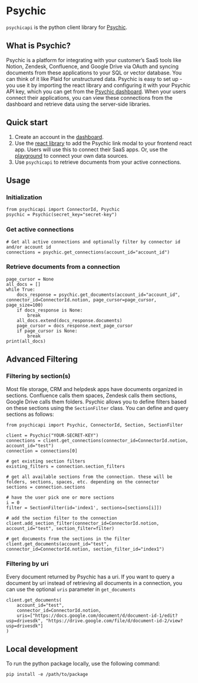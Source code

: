 # Psychic

`psychicapi` is the python client library for [Psychic](https://www.psychic.dev/).

## What is Psychic?

Psychic is a platform for integrating with your customer’s SaaS tools like Notion, Zendesk, Confluence, and Google Drive via OAuth and syncing documents from these applications to your SQL or vector database. You can think of it like Plaid for unstructured data. Psychic is easy to set up - you use it by importing the react library and configuring it with your Psychic API key, which you can get from the [Psychic dashboard](https://dashboard.psychic.dev/). When your users connect their applications, you can view these connections from the dashboard and retrieve data using the server-side libraries. 

## Quick start

1. Create an account in the [dashboard](https://dashboard.psychic.dev/).
2. Use the [react library](https://docs.psychic.dev/psychic-link) to add the Psychic link modal to your frontend react app. Users will use this to connect their SaaS apps. Or, use the [playground](https://dashboard.psychic.dev/playground) to connect your own data sources.
3. Use `psychicapi` to retrieve documents from your active connections.

## Usage 

### Initialization

```
from psychicapi import ConnectorId, Psychic 
psychic = Psychic(secret_key="secret-key")
```

### Get active connections

```
# Get all active connections and optionally filter by connector id and/or account id
connections = psychic.get_connections(account_id="account_id")
```

### Retrieve documents from a connection

```
page_cursor = None
all_docs = []
while True:
    docs_response = psychic.get_documents(account_id="account_id", connector_id=ConnectorId.notion, page_cursor=page_cursor, page_size=100)
    if docs_response is None:
        break
    all_docs.extend(docs_response.documents)
    page_cursor = docs_response.next_page_cursor
    if page_cursor is None:
        break
print(all_docs)
```

## Advanced Filtering

### Filtering by section(s)

Most file storage, CRM and helpdesk apps have documents organized in sections. Confluence calls them spaces, Zendesk calls them  sections, Google Drive calls them folders. Psychic allows you to define filters based on these sections using the `SectionFilter` class. You can define and query sections as follows:

```
from psychicapi import Psychic, ConnectorId, Section, SectionFilter

client = Psychic("YOUR-SECRET-KEY")
connections = client.get_connections(connector_id=ConnectorId.notion, account_id="test")
connection = connections[0]

# get existing section filters
existing_filters = connection.section_filters

# get all available sections from the connection. these will be folders, sections, spaces, etc. depending on the connector
sections = connection.sections

# have the user pick one or more sections
i = 0
filter = SectionFilter(id='index1', sections=[sections[i]])

# add the section filter to the connection
client.add_section_filter(connector_id=ConnectorId.notion, account_id="test", section_filter=filter)

# get documents from the sections in the filter
client.get_documents(account_id="test", connector_id=ConnectorId.notion, section_filter_id="index1")
```

### Filtering by uri

Every document returned by Psychic has a uri. If you want to query a document by uri instead of retrieving all documents in a connection, you can use the optional `uris` parameter in `get_documents`


```
client.get_documents(
    account_id="test", 
    connector_id=ConnectorId.notion, 
    uris=["https://docs.google.com/document/d/document-id-1/edit?usp=drivesdk", "https://drive.google.com/file/d/document-id-2/view?usp=drivesdk"]
)
```
## Local development

To run the python package locally, use the following command:

```
pip install -e /path/to/package
```
